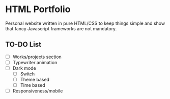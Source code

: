 # HTML Portfolio
Personal website written in pure HTML/CSS to keep things simple and show that fancy Javascript frameworks are not mandatory.

## TO-DO List
- [ ] Works/projects section
- [ ] Typewriter animation
- [ ] Dark mode
    - [ ] Switch
    - [ ] Theme based
    - [ ] Time based
- [ ] Responsiveness/mobile
